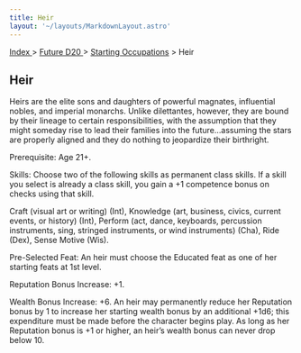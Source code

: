 ```yaml
---
title: Heir
layout: '~/layouts/MarkdownLayout.astro'
---
```


[ Index ](/) > [ Future D20 ](/future.d20.srd) > [Starting Occupations](/future.d20.srd/starting) > Heir

## Heir

Heirs are the elite sons and daughters of powerful magnates, influential
nobles, and imperial monarchs. Unlike dilettantes, however, they are bound by
their lineage to certain responsibilities, with the assumption that they might
someday rise to lead their families into the future...assuming the stars are
properly aligned and they do nothing to jeopardize their birthright.

Prerequisite: Age 21+.

Skills: Choose two of the following skills as permanent class skills. If a
skill you select is already a class skill, you gain a +1 competence bonus on
checks using that skill.

Craft (visual art or writing) (Int), Knowledge (art, business, civics, current
events, or history) (Int), Perform (act, dance, keyboards, percussion
instruments, sing, stringed instruments, or wind instruments) (Cha), Ride
(Dex), Sense Motive (Wis).

Pre-Selected Feat: An heir must choose the Educated feat as one of her
starting feats at 1st level.

Reputation Bonus Increase: +1.

Wealth Bonus Increase: +6. An heir may permanently reduce her Reputation bonus
by 1 to increase her starting wealth bonus by an additional +1d6; this
expenditure must be made before the character begins play. As long as her
Reputation bonus is +1 or higher, an heir’s wealth bonus can never drop below
10.

